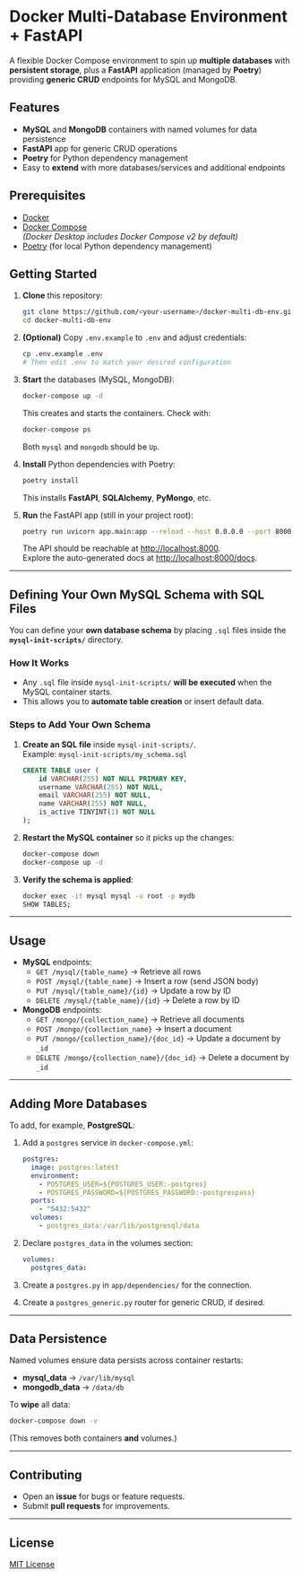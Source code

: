 # Docker Multi-Database Environment + FastAPI

A flexible Docker Compose environment to spin up **multiple databases** with **persistent storage**, plus a **FastAPI** application (managed by **Poetry**) providing **generic CRUD** endpoints for MySQL and MongoDB.

## Features

- **MySQL** and **MongoDB** containers with named volumes for data persistence  
- **FastAPI** app for generic CRUD operations  
- **Poetry** for Python dependency management  
- Easy to **extend** with more databases/services and additional endpoints  

## Prerequisites

- [Docker](https://docs.docker.com/get-docker/)
- [Docker Compose](https://docs.docker.com/compose/install/)  
  *(Docker Desktop includes Docker Compose v2 by default)*
- [Poetry](https://python-poetry.org/docs/) (for local Python dependency management)

## Getting Started

1. **Clone** this repository:
   
   ~~~bash
   git clone https://github.com/<your-username>/docker-multi-db-env.git
   cd docker-multi-db-env
   ~~~

2. **(Optional)** Copy `.env.example` to `.env` and adjust credentials:
   
   ~~~bash
   cp .env.example .env
   # Then edit .env to match your desired configuration
   ~~~

3. **Start** the databases (MySQL, MongoDB):
   
   ~~~bash
   docker-compose up -d
   ~~~
   
   This creates and starts the containers. Check with:
   
   ~~~bash
   docker-compose ps
   ~~~
   
   Both `mysql` and `mongodb` should be `Up`.

4. **Install** Python dependencies with Poetry:
   
   ~~~bash
   poetry install
   ~~~
   
   This installs **FastAPI**, **SQLAlchemy**, **PyMongo**, etc.

5. **Run** the FastAPI app (still in your project root):
   
   ~~~bash
   poetry run uvicorn app.main:app --reload --host 0.0.0.0 --port 8000
   ~~~
   
   The API should be reachable at [http://localhost:8000](http://localhost:8000).  
   Explore the auto-generated docs at [http://localhost:8000/docs](http://localhost:8000/docs).

---

## Defining Your Own MySQL Schema with SQL Files

You can define your **own database schema** by placing `.sql` files inside the **`mysql-init-scripts/`** directory.

### **How It Works**
- Any `.sql` file inside `mysql-init-scripts/` **will be executed** when the MySQL container starts.
- This allows you to **automate table creation** or insert default data.

### **Steps to Add Your Own Schema**
1. **Create an SQL file** inside `mysql-init-scripts/`.  
   Example: `mysql-init-scripts/my_schema.sql`
   
   ~~~sql
   CREATE TABLE user (
       id VARCHAR(255) NOT NULL PRIMARY KEY,
       username VARCHAR(255) NOT NULL,
       email VARCHAR(255) NOT NULL,
       name VARCHAR(255) NOT NULL,
       is_active TINYINT(1) NOT NULL
   );
   ~~~

2. **Restart the MySQL container** so it picks up the changes:

   ~~~bash
   docker-compose down
   docker-compose up -d
   ~~~

3. **Verify the schema is applied**:

   ~~~bash
   docker exec -it mysql mysql -u root -p mydb
   SHOW TABLES;
   ~~~

---

## Usage

- **MySQL** endpoints:
  - `GET /mysql/{table_name}` → Retrieve all rows
  - `POST /mysql/{table_name}` → Insert a row (send JSON body)
  - `PUT /mysql/{table_name}/{id}` → Update a row by ID
  - `DELETE /mysql/{table_name}/{id}` → Delete a row by ID
- **MongoDB** endpoints:
  - `GET /mongo/{collection_name}` → Retrieve all documents
  - `POST /mongo/{collection_name}` → Insert a document
  - `PUT /mongo/{collection_name}/{doc_id}` → Update a document by `_id`
  - `DELETE /mongo/{collection_name}/{doc_id}` → Delete a document by `_id`

---

## Adding More Databases

To add, for example, **PostgreSQL**:
1. Add a `postgres` service in `docker-compose.yml`:

   ~~~yaml
   postgres:
     image: postgres:latest
     environment:
       - POSTGRES_USER=${POSTGRES_USER:-postgres}
       - POSTGRES_PASSWORD=${POSTGRES_PASSWORD:-postgrespass}
     ports:
       - "5432:5432"
     volumes:
       - postgres_data:/var/lib/postgresql/data
   ~~~

2. Declare `postgres_data` in the volumes section:

   ~~~yaml
   volumes:
     postgres_data:
   ~~~

3. Create a `postgres.py` in `app/dependencies/` for the connection.  
4. Create a `postgres_generic.py` router for generic CRUD, if desired.  

---

## Data Persistence

Named volumes ensure data persists across container restarts:
- **mysql_data** → `/var/lib/mysql`
- **mongodb_data** → `/data/db`

To **wipe** all data:
~~~bash
docker-compose down -v
~~~
(This removes both containers **and** volumes.)

---

## Contributing

- Open an **issue** for bugs or feature requests.
- Submit **pull requests** for improvements.

---

## License

[MIT License](LICENSE)
